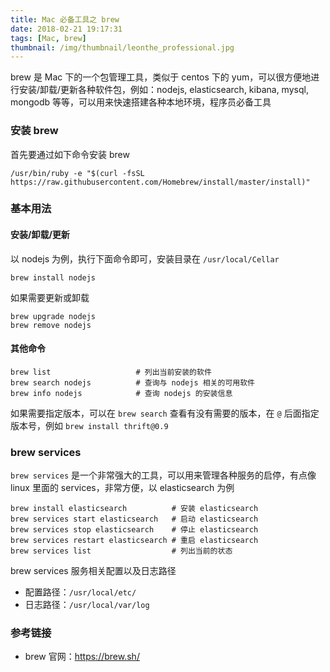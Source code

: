```yaml
---
title: Mac 必备工具之 brew
date: 2018-02-21 19:17:31
tags: [Mac, brew]
thumbnail: /img/thumbnail/leonthe_professional.jpg
---
```


brew 是 Mac 下的一个包管理工具，类似于 centos 下的 yum，可以很方便地进行安装/卸载/更新各种软件包，例如：nodejs, elasticsearch, kibana, mysql, mongodb 等等，可以用来快速搭建各种本地环境，程序员必备工具

### 安装 brew

首先要通过如下命令安装 brew

```
/usr/bin/ruby -e "$(curl -fsSL https://raw.githubusercontent.com/Homebrew/install/master/install)"
```

### 基本用法

#### 安装/卸载/更新

以 nodejs 为例，执行下面命令即可，安装目录在 `/usr/local/Cellar`

```
brew install nodejs
```

如果需要更新或卸载

```
brew upgrade nodejs
brew remove nodejs
```

#### 其他命令

```
brew list                   # 列出当前安装的软件
brew search nodejs          # 查询与 nodejs 相关的可用软件
brew info nodejs            # 查询 nodejs 的安装信息
```

如果需要指定版本，可以在 `brew search` 查看有没有需要的版本，在 `@` 后面指定版本号，例如 `brew install thrift@0.9`

### brew services

`brew services` 是一个非常强大的工具，可以用来管理各种服务的启停，有点像 linux 里面的 services，非常方便，以 elasticsearch 为例

```
brew install elasticsearch          # 安装 elasticsearch
brew services start elasticsearch   # 启动 elasticsearch
brew services stop elasticsearch    # 停止 elasticsearch
brew services restart elasticsearch # 重启 elasticsearch
brew services list                  # 列出当前的状态
```

brew services 服务相关配置以及日志路径

- 配置路径：`/usr/local/etc/`
- 日志路径：`/usr/local/var/log`

### 参考链接

- brew 官网：<https://brew.sh/>
